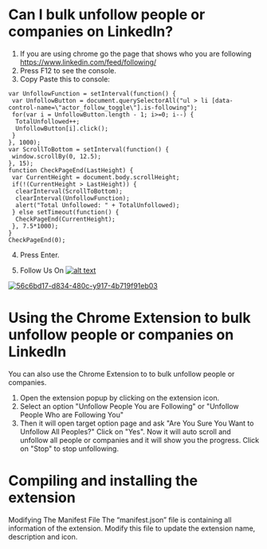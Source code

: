 # Can I bulk unfollow people or companies on LinkedIn?

1. If you are using chrome go the page that shows who you are following  https://www.linkedin.com/feed/following/
2. Press F12 to see the console.
3. Copy Paste this to console:

```TotalUnfollowed = 0;
var UnfollowFunction = setInterval(function() {
 var UnfollowButton = document.querySelectorAll("ul > li [data-control-name=\"actor_follow_toggle\"].is-following");
 for(var i = UnfollowButton.length - 1; i>=0; i--) {
  TotalUnfollowed++;
  UnfollowButton[i].click();
 }
}, 1000);
var ScrollToBottom = setInterval(function() {
 window.scrollBy(0, 12.5);
}, 15);
function CheckPageEnd(LastHeight) {
 var CurrentHeight = document.body.scrollHeight;
 if(!(CurrentHeight > LastHeight)) {
  clearInterval(ScrollToBottom);
  clearInterval(UnfollowFunction);
  alert("Total Unfollowed: " + TotalUnfollowed);
 } else setTimeout(function() {
  CheckPageEnd(CurrentHeight);
 }, 7.5*1000);
}
CheckPageEnd(0);
```
4. Press Enter. 

5. Follow Us On [![alt text][2.1]][2]

[2.1]: http://i.imgur.com/P3YfQoD.png 
[2]: http://www.facebook.com/SingaporeTechEntrepreneurs/

<a href="https://user-images.githubusercontent.com/31100945/29992087-17962570-8fc6-11e7-87b9-698561973c3e.gif" target="_blank"><img src="https://user-images.githubusercontent.com/31100945/29992087-17962570-8fc6-11e7-87b9-698561973c3e.gif" alt="56c6bd17-d834-480c-y917-4b719f91eb03" style="max-width:100%;"></a>


# Using the Chrome Extension to bulk unfollow people or companies on LinkedIn

You can also use the Chrome Extension to to bulk unfollow people or companies.
1. Open the extension popup by clicking on the extension icon.
2. Select an option "Unfollow People You are Following" or "Unfollow People Who are Following You"
3. Then it will open target option page and ask "Are You Sure You Want to Unfollow All Peoples?" Click on "Yes".
Now it will auto scroll and unfollow all people or companies and it will show you the progress. Click on "Stop" to stop unfollowing.


# Compiling and installing the extension

Modifying The Manifest File
The “manifest.json” file is containing all information of the extension. Modify this file to update the extension name, description and icon.

